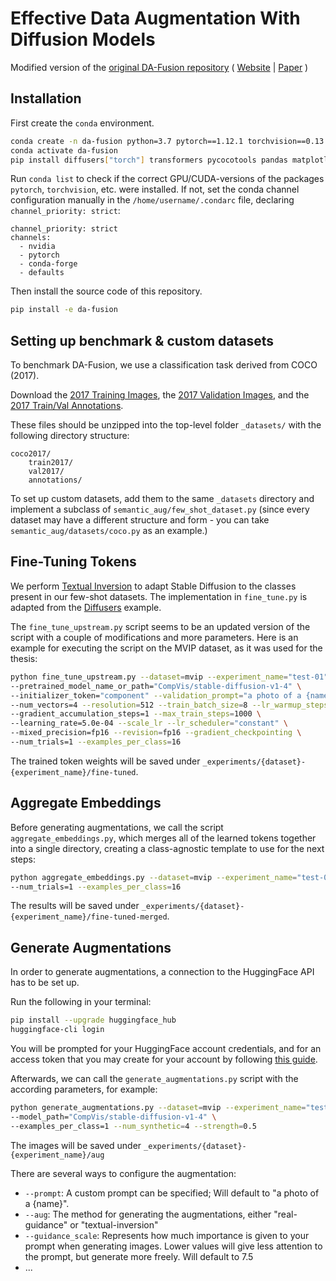 # Effective Data Augmentation With Diffusion Models

Modified version of the [original DA-Fusion repository](https://github.com/brandontrabucco/da-fusion) ( [Website](btrabuc.co/da-fusion) | [Paper](https://openreview.net/forum?id=ZWzUA9zeAg) )

## Installation

First create the `conda` environment.

```bash
conda create -n da-fusion python=3.7 pytorch==1.12.1 torchvision==0.13.1 cudatoolkit=11.6 -c nvidia -c pytorch -c conda-forge
conda activate da-fusion
pip install diffusers["torch"] transformers pycocotools pandas matplotlib seaborn scipy
```

Run `conda list` to check if the correct GPU/CUDA-versions of the packages `pytorch`, `torchvision`, etc. were installed. If not, set the conda channel configuration manually in the `/home/username/.condarc` file, declaring `channel_priority: strict`:

```
channel_priority: strict
channels:
  - nvidia
  - pytorch
  - conda-forge
  - defaults
```

Then install the source code of this repository.

```bash
pip install -e da-fusion
```

## Setting up benchmark & custom datasets

To benchmark DA-Fusion, we use a classification task derived from COCO (2017).

Download the [2017 Training Images](http://images.cocodataset.org/zips/train2017.zip), the [2017 Validation Images](http://images.cocodataset.org/zips/val2017.zip), and the [2017 Train/Val Annotations](http://images.cocodataset.org/annotations/annotations_trainval2017.zip).

These files should be unzipped into the top-level folder `_datasets/` with the following directory structure:

```
coco2017/
    train2017/
    val2017/
    annotations/
```

To set up custom datasets, add them to the same `_datasets` directory and implement a subclass of `semantic_aug/few_shot_dataset.py` (since every dataset may have a different structure and form - you can take `semantic_aug/datasets/coco.py` as an example.)

## Fine-Tuning Tokens

We perform [Textual Inversion](https://arxiv.org/abs/2208.01618) to adapt Stable Diffusion to the classes present in our few-shot datasets. The implementation in `fine_tune.py` is adapted from the [Diffusers](https://github.com/huggingface/diffusers/blob/main/examples/textual_inversion/textual_inversion.py) example.

The `fine_tune_upstream.py` script seems to be an updated version of the script with a couple of modifications and more parameters. Here is an example for executing the script on the MVIP dataset, as it was used for the thesis:

```bash
python fine_tune_upstream.py --dataset=mvip --experiment_name="test-01" \
--pretrained_model_name_or_path="CompVis/stable-diffusion-v1-4" \
--initializer_token="component" --validation_prompt="a photo of a {name}" \
--num_vectors=4 --resolution=512 --train_batch_size=8 --lr_warmup_steps=0 \
--gradient_accumulation_steps=1 --max_train_steps=1000 \
--learning_rate=5.0e-04 --scale_lr --lr_scheduler="constant" \
--mixed_precision=fp16 --revision=fp16 --gradient_checkpointing \
--num_trials=1 --examples_per_class=16
```

The trained token weights will be saved under `_experiments/{dataset}-{experiment_name}/fine-tuned`.

## Aggregate Embeddings

Before generating augmentations, we call the script `aggregate_embeddings.py`, which merges all of the learned tokens together into a single directory, creating a class-agnostic template to use for the next steps:

```bash
python aggregate_embeddings.py --dataset=mvip --experiment_name="test-01" \
--num_trials=1 --examples_per_class=16
```

The results will be saved under `_experiments/{dataset}-{experiment_name}/fine-tuned-merged`.

## Generate Augmentations

In order to generate augmentations, a connection to the HuggingFace API has to be set up.

Run the following in your terminal:

```bash
pip install --upgrade huggingface_hub
huggingface-cli login
```

You will be prompted for your HuggingFace account credentials, and for an access token that you may create for your account by following [this guide](https://huggingface.co/docs/huggingface_hub/quick-start#login).

Afterwards, we can call the `generate_augmentations.py` script with the according parameters, for example:

```bash
python generate_augmentations.py --dataset=mvip --experiment_name="test-01" \
--model_path="CompVis/stable-diffusion-v1-4" \
--examples_per_class=1 --num_synthetic=4 --strength=0.5
```

The images will be saved under `_experiments/{dataset}-{experiment_name}/aug`

There are several ways to configure the augmentation:

- `--prompt`: A custom prompt can be specified; Will default to "a photo of a {name}".
- `--aug`: The method for generating the augmentations, either "real-guidance" or "textual-inversion"
- `--guidance_scale`: Represents how much importance is given to your prompt when generating images. Lower values will give less attention to the prompt, but generate more freely. Will default to 7.5
- ...